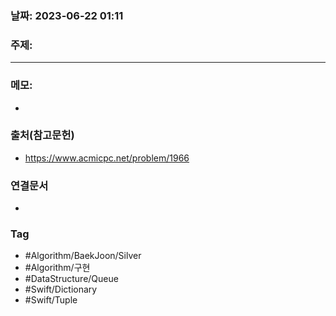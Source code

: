 ### 날짜: 2023-06-22 01:11

### 주제: 
---
### 메모: 
- 

### 출처(참고문헌) 
- https://www.acmicpc.net/problem/1966

### 연결문서 
- 

### Tag
- #Algorithm/BaekJoon/Silver 
- #Algorithm/구현 
- #DataStructure/Queue 
- #Swift/Dictionary 
- #Swift/Tuple